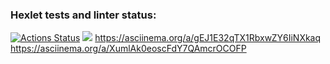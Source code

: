 ### Hexlet tests and linter status:
[![Actions Status](https://github.com/Dimon0476/frontend-project-lvl1/workflows/hexlet-check/badge.svg)](https://github.com/Dimon0476/frontend-project-lvl1/actions)
<a href="https://codeclimate.com/github/codeclimate/codeclimate/maintainability"><img src="https://api.codeclimate.com/v1/badges/a99a88d28ad37a79dbf6/maintainability" /></a>
https://asciinema.org/a/gEJ1E32qTX1RbxwZY6IiNXkaq
 https://asciinema.org/a/XumlAk0eoscFdY7QAmcrOCOFP
 